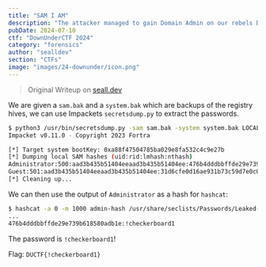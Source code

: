 ```yaml
---
title: "SAM I AM"
description: "The attacker managed to gain Domain Admin on our rebels Domain Controller! Looks like they managed to log on with an account using WMI and dumped some files. Can you reproduce how they got the Administrator's Password with the artifacts provided? Place the Administrator Account's Password in `DUCTF{}`, e.g. 'DUCTF{password123!}'"
pubDate: 2024-07-10
ctf: "DownUnderCTF 2024"
category: "forensics"
author: "sealldev"
section: "CTFs"
image: "images/24-downunder/icon.png"
---
```


> Original Writeup on [seall.dev](https://seall.dev/posts/downunderctf2024#samiam)

We are given a `sam.bak` and a `system.bak` which are backups of the registry hives, we can use Impackets `secretsdump.py` to extract the passwords.

```bash
$ python3 /usr/bin/secretsdump.py -sam sam.bak -system system.bak LOCAL
Impacket v0.11.0 - Copyright 2023 Fortra

[*] Target system bootKey: 0xa88f47504785ba029e8fa532c4c9e27b
[*] Dumping local SAM hashes (uid:rid:lmhash:nthash)
Administrator:500:aad3b435b51404eeaad3b435b51404ee:476b4dddbbffde29e739b618580adb1e:::
Guest:501:aad3b435b51404eeaad3b435b51404ee:31d6cfe0d16ae931b73c59d7e0c089c0:::
[*] Cleaning up... 
```

We can then use the output of `Administrator` as a hash for `hashcat`:
```bash
$ hashcat -a 0 -m 1000 admin-hash /usr/share/seclists/Passwords/Leaked-Databases/rockyou.txt
...
476b4dddbbffde29e739b618580adb1e:!checkerboard1
```

The password is `!checkerboard1`!

Flag: `DUCTF{!checkerboard1}`
